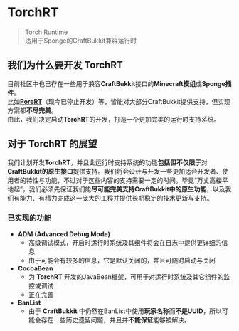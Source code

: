 # TorchRT
> Torch Runtime  
> 适用于Sponge的CraftBukkit兼容运行时

## 我们为什么要开发 TorchRT
目前社区中也已存在一些用于兼容**CraftBukkit**接口的**Minecraft模组**或**Sponge插件**。  
比如[**PoreRT**](https://github.com/Maxqia/PoreRT)（现今已停止开发）等，皆能对大部分CraftBukkit提供支持，但实现方案都**不尽完美**。  
由此，我们决定启动**TorchRT**的开发，打造一个更加完美的运行时支持系统。   

## 对于 TorchRT 的展望
我们计划开发**TorchRT**，并且此运行时支持系统的功能**包括但不仅限于**对**CraftBukkit的原生接口**提供支持。我们将会设计与开发一些更加适合开发者、使用者的特性与功能，不过对于这些内容的支持需要一定的时间。毕竟“万丈高楼平地起”，我们必须先保证我们能**尽可能完美支持CraftBukkit中的原生功能**，以及我们有能力、有精力完成这一庞大的工程并提供长期稳定的技术更新与支持。

### 已实现的功能
* **ADM (Advanced Debug Mode)**
   * 高级调试模式，开启时运行时系统及其组件将会在日志中提供更详细的信息
   * 由于可能会有较多的信息，它是默认关闭的，并且可随时启动与关闭
* **CocoaBean**   
   * 为 **TorchRT** 开发的JavaBean框架，可用于对运行时系统及其它组件的监控或调试
   * 正在完善
* **BanList**
   * 由于 **CraftBukkit** 中仍然在BanList中使用**玩家名称**而**不是UUID**，所以可能会存在一些历史遗留问题，并且并**不能保证**能够被解决。
